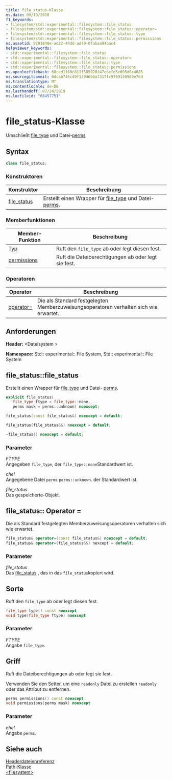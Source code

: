 ```yaml
---
title: file_status-Klasse
ms.date: 09/10/2018
f1_keywords:
- filesystem/std::experimental::filesystem::file_status
- filesystem/std::experimental::filesystem::file_status::operator=
- filesystem/std::experimental::filesystem::file_status::type
- filesystem/std::experimental::filesystem::file_status::permissions
ms.assetid: 9781840e-ad22-44dd-ad79-0fabaa94bac4
helpviewer_keywords:
- std::experimental::filesystem::file_status
- std::experimental::filesystem::file_status::operator=
- std::experimental::filesystem::file_status::type
- std::experimental::filesystem::file_status::permissions
ms.openlocfilehash: 60ced1f60c811f585928f47c6cfd5e695d0c4085
ms.sourcegitcommit: 0dcab746c49f13946b0a7317fc9769130969e76d
ms.translationtype: MT
ms.contentlocale: de-DE
ms.lasthandoff: 07/24/2019
ms.locfileid: "68457751"
---
```

# <a name="filestatus-class"></a>file_status-Klasse

Umschließt [file_type](../standard-library/filesystem-enumerations.md#file_type) und Datei-[perms](../standard-library/filesystem-enumerations.md#perms)

## <a name="syntax"></a>Syntax

```cpp
class file_status;
```

### <a name="constructors"></a>Konstruktoren

|Konstruktor|Beschreibung|
|-|-|
|[file_status](#file_status)|Erstellt einen Wrapper für [file_type](../standard-library/filesystem-enumerations.md#file_type) und Datei- [perms](../standard-library/filesystem-enumerations.md#perms).|

### <a name="member-functions"></a>Memberfunktionen

|Member-Funktion|Beschreibung|
|-|-|
|[Typ](#type)|Ruft den `file_type` ab oder legt diesen fest.|
|[permissions](#permissions)|Ruft die Dateiberechtigungen ab oder legt sie fest.|

### <a name="operators"></a>Operatoren

|Operator|Beschreibung|
|-|-|
|[operator=](#op_as)|Die als Standard festgelegten Memberzuweisungsoperatoren verhalten sich wie erwartet.|

## <a name="requirements"></a>Anforderungen

**Header:** \<Dateisystem >

**Namespace:** Std:: experimental:: File System, Std:: experimental:: File System

## <a name="file_status"></a>file_status::file_status

Erstellt einen Wrapper für [file_type](../standard-library/filesystem-enumerations.md#file_type) und Datei- [perms](../standard-library/filesystem-enumerations.md#perms).

```cpp
explicit file_status(
   file_type ftype = file_type::none,
   perms mask = perms::unknown) noexcept;

file_status(const file_status&) noexcept = default;

file_status(file_status&&) noexcept = default;

~file_status() noexcept = default;
```

### <a name="parameters"></a>Parameter

*FTYPE*\
Angegeben `file_type`, der `file_type::none`Standardwert ist.

*chel*\
Angegebene Datei `perms` `perms::unknown`. der Standardwert ist.

*file_status*\
Das gespeicherte-Objekt.

## <a name="op_as"></a>file_status:: Operator =

Die als Standard festgelegten Memberzuweisungsoperatoren verhalten sich wie erwartet.

```cpp
file_status& operator=(const file_status&) noexcept = default;
file_status& operator=(file_status&&) nexcept = default;
```

### <a name="parameters"></a>Parameter

*file_status*\
Das [file_status](../standard-library/file-status-class.md) , das in das `file_status`kopiert wird.

## <a name="type"></a>Sorte

Ruft den `file_type` ab oder legt diesen fest.

```cpp
file_type type() const noexcept
void type(file_type ftype) noexcept
```

### <a name="parameters"></a>Parameter

*FTYPE*\
Angabe `file_type`.

## <a name="permissions"></a>Griff

Ruft die Dateiberechtigungen ab oder legt sie fest.

Verwenden Sie den Setter, um eine `readonly` Datei zu erstellen `readonly` oder das Attribut zu entfernen.

```cpp
perms permissions() const noexcept
void permissions(perms mask) noexcept
```

### <a name="parameters"></a>Parameter

*chel*\
Angabe `perms`.

## <a name="see-also"></a>Siehe auch

[Headerdateienreferenz](../standard-library/cpp-standard-library-header-files.md)\
[Path-Klasse](../standard-library/path-class.md)\
[\<filesystem>](../standard-library/filesystem.md)
